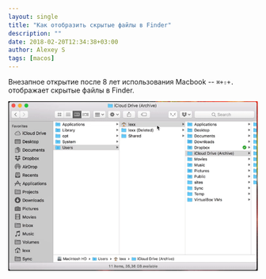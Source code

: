 ```yaml
---
layout: single
title: "Как отобразить скрытые файлы в Finder"
description: ""
date: 2018-02-20T12:34:38+03:00
author: Alexey S
tags: [macos]
---
```


Внезапное открытие после 8 лет использования Macbook --
`⌘+⇧+.` отображает скрытые файлы в Finder.

[![finder](/assets/images/uploads/2018/02/hidden-files-in-finder.gif)](/assets/images/uploads/2018/02/hidden-files-in-finder.gif)

